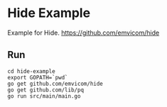 # Hide Example

Example for Hide. https://github.com/emvicom/hide

## Run

```
cd hide-example
export GOPATH=`pwd`
go get github.com/emvicom/hide
go get github.com/lib/pq
go run src/main/main.go
```
